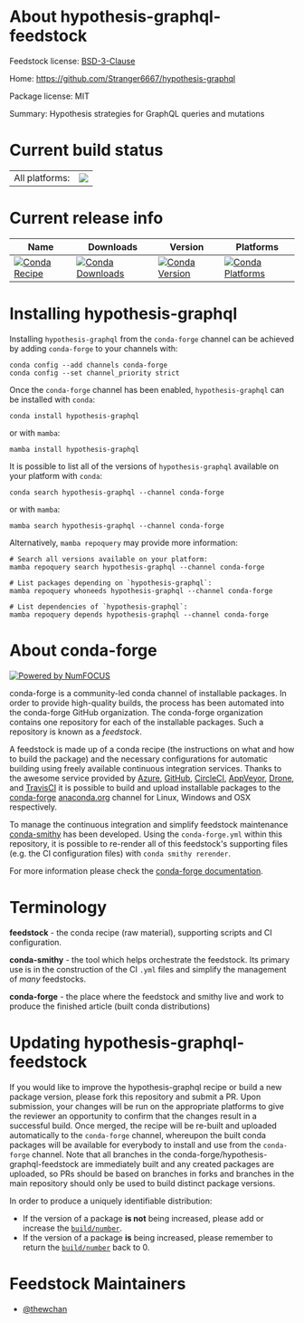 About hypothesis-graphql-feedstock
==================================

Feedstock license: [BSD-3-Clause](https://github.com/conda-forge/hypothesis-graphql-feedstock/blob/main/LICENSE.txt)

Home: https://github.com/Stranger6667/hypothesis-graphql

Package license: MIT

Summary: Hypothesis strategies for GraphQL queries and mutations

Current build status
====================


<table><tr><td>All platforms:</td>
    <td>
      <a href="https://dev.azure.com/conda-forge/feedstock-builds/_build/latest?definitionId=16948&branchName=main">
        <img src="https://dev.azure.com/conda-forge/feedstock-builds/_apis/build/status/hypothesis-graphql-feedstock?branchName=main">
      </a>
    </td>
  </tr>
</table>

Current release info
====================

| Name | Downloads | Version | Platforms |
| --- | --- | --- | --- |
| [![Conda Recipe](https://img.shields.io/badge/recipe-hypothesis--graphql-green.svg)](https://anaconda.org/conda-forge/hypothesis-graphql) | [![Conda Downloads](https://img.shields.io/conda/dn/conda-forge/hypothesis-graphql.svg)](https://anaconda.org/conda-forge/hypothesis-graphql) | [![Conda Version](https://img.shields.io/conda/vn/conda-forge/hypothesis-graphql.svg)](https://anaconda.org/conda-forge/hypothesis-graphql) | [![Conda Platforms](https://img.shields.io/conda/pn/conda-forge/hypothesis-graphql.svg)](https://anaconda.org/conda-forge/hypothesis-graphql) |

Installing hypothesis-graphql
=============================

Installing `hypothesis-graphql` from the `conda-forge` channel can be achieved by adding `conda-forge` to your channels with:

```
conda config --add channels conda-forge
conda config --set channel_priority strict
```

Once the `conda-forge` channel has been enabled, `hypothesis-graphql` can be installed with `conda`:

```
conda install hypothesis-graphql
```

or with `mamba`:

```
mamba install hypothesis-graphql
```

It is possible to list all of the versions of `hypothesis-graphql` available on your platform with `conda`:

```
conda search hypothesis-graphql --channel conda-forge
```

or with `mamba`:

```
mamba search hypothesis-graphql --channel conda-forge
```

Alternatively, `mamba repoquery` may provide more information:

```
# Search all versions available on your platform:
mamba repoquery search hypothesis-graphql --channel conda-forge

# List packages depending on `hypothesis-graphql`:
mamba repoquery whoneeds hypothesis-graphql --channel conda-forge

# List dependencies of `hypothesis-graphql`:
mamba repoquery depends hypothesis-graphql --channel conda-forge
```


About conda-forge
=================

[![Powered by
NumFOCUS](https://img.shields.io/badge/powered%20by-NumFOCUS-orange.svg?style=flat&colorA=E1523D&colorB=007D8A)](https://numfocus.org)

conda-forge is a community-led conda channel of installable packages.
In order to provide high-quality builds, the process has been automated into the
conda-forge GitHub organization. The conda-forge organization contains one repository
for each of the installable packages. Such a repository is known as a *feedstock*.

A feedstock is made up of a conda recipe (the instructions on what and how to build
the package) and the necessary configurations for automatic building using freely
available continuous integration services. Thanks to the awesome service provided by
[Azure](https://azure.microsoft.com/en-us/services/devops/), [GitHub](https://github.com/),
[CircleCI](https://circleci.com/), [AppVeyor](https://www.appveyor.com/),
[Drone](https://cloud.drone.io/welcome), and [TravisCI](https://travis-ci.com/)
it is possible to build and upload installable packages to the
[conda-forge](https://anaconda.org/conda-forge) [anaconda.org](https://anaconda.org/)
channel for Linux, Windows and OSX respectively.

To manage the continuous integration and simplify feedstock maintenance
[conda-smithy](https://github.com/conda-forge/conda-smithy) has been developed.
Using the ``conda-forge.yml`` within this repository, it is possible to re-render all of
this feedstock's supporting files (e.g. the CI configuration files) with ``conda smithy rerender``.

For more information please check the [conda-forge documentation](https://conda-forge.org/docs/).

Terminology
===========

**feedstock** - the conda recipe (raw material), supporting scripts and CI configuration.

**conda-smithy** - the tool which helps orchestrate the feedstock.
                   Its primary use is in the construction of the CI ``.yml`` files
                   and simplify the management of *many* feedstocks.

**conda-forge** - the place where the feedstock and smithy live and work to
                  produce the finished article (built conda distributions)


Updating hypothesis-graphql-feedstock
=====================================

If you would like to improve the hypothesis-graphql recipe or build a new
package version, please fork this repository and submit a PR. Upon submission,
your changes will be run on the appropriate platforms to give the reviewer an
opportunity to confirm that the changes result in a successful build. Once
merged, the recipe will be re-built and uploaded automatically to the
`conda-forge` channel, whereupon the built conda packages will be available for
everybody to install and use from the `conda-forge` channel.
Note that all branches in the conda-forge/hypothesis-graphql-feedstock are
immediately built and any created packages are uploaded, so PRs should be based
on branches in forks and branches in the main repository should only be used to
build distinct package versions.

In order to produce a uniquely identifiable distribution:
 * If the version of a package **is not** being increased, please add or increase
   the [``build/number``](https://docs.conda.io/projects/conda-build/en/latest/resources/define-metadata.html#build-number-and-string).
 * If the version of a package **is** being increased, please remember to return
   the [``build/number``](https://docs.conda.io/projects/conda-build/en/latest/resources/define-metadata.html#build-number-and-string)
   back to 0.

Feedstock Maintainers
=====================

* [@thewchan](https://github.com/thewchan/)

